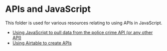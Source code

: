 # APIs and JavaScript

This folder is used for various resources relating to using APIs in JavaScript.

* [Using JavaScript to pull data from the police crime API (or any other API)](https://github.com/paulbradshaw/jsintro/blob/master/apis/apis.md)
* [Using Airtable to create APIs](https://github.com/paulbradshaw/jsintro/blob/master/apis/airtable.md)

